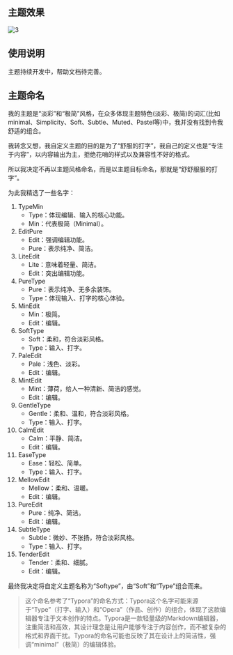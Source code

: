 ## 主题效果

![3](https://minioapi.luodanshibing.cn:9527/picture/202504291647353.png)

## 使用说明

主题持续开发中，帮助文档待完善。

## 主题命名

我的主题是“淡彩”和“极简”风格，在众多体现主题特色(淡彩、极简)的词汇(比如minimal、Simplicity、Soft、Subtle、Muted、Pastel等)中，我并没有找到令我舒适的组合。

我转念又想，我自定义主题的目的是为了“舒服的打字”，我自己的定义也是“专注于内容”，以内容输出为主，拒绝花哨的样式以及兼容性不好的格式。

所以我决定不再以主题风格命名，而是以主题目标命名，那就是“舒舒服服的打字”。

为此我精选了一些名字：

1. TypeMin
    - Type：体现编辑、输入的核心功能。
    - Min：代表极简（Minimal）。 
2. EditPure
    - Edit：强调编辑功能。
    - Pure：表示纯净、简洁。
3. LiteEdit
    - Lite：意味着轻量、简洁。
    - Edit：突出编辑功能。
4. PureType
    - Pure：表示纯净、无多余装饰。
    - Type：体现输入、打字的核心体验。
5. MinEdit
    - Min：极简。
    - Edit：编辑。
6. SoftType
    - Soft：柔和，符合淡彩风格。
    - Type：输入、打字。
7. PaleEdit
    - Pale：浅色、淡彩。
    - Edit：编辑。
8. MintEdit
    - Mint：薄荷，给人一种清新、简洁的感觉。
    - Edit：编辑。
9. GentleType
    - Gentle：柔和、温和，符合淡彩风格。
    - Type：输入、打字。
10. CalmEdit
    - Calm：平静、简洁。
    - Edit：编辑。
11. EaseType
    - Ease：轻松、简单。
    - Type：输入、打字。
12. MellowEdit
    - Mellow：柔和、温暖。
    - Edit：编辑。
13. PureEdit
    - Pure：纯净、简洁。
    - Edit：编辑。
14. SubtleType
    - Subtle：微妙、不张扬，符合淡彩风格。
    - Type：输入、打字。
15. TenderEdit
    - Tender：柔和、细腻。
    - Edit：编辑。

最终我决定将自定义主题名称为“Softype”，由“Soft”和“Type”组合而来。

>这个命名参考了“Typora”的命名方式：Typora这个名字可能来源于“Type”（打字、输入）和“Opera”（作品、创作）的组合，体现了这款编辑器专注于文本创作的特点。Typora是一款轻量级的Markdown编辑器，注重简洁和高效，其设计理念是让用户能够专注于内容创作，而不被复杂的格式和界面干扰。Typora的命名可能也反映了其在设计上的简洁性，强调“minimal”（极简）的编辑体验。
